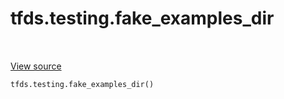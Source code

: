 <div itemscope itemtype="http://developers.google.com/ReferenceObject">
<meta itemprop="name" content="tfds.testing.fake_examples_dir" />
<meta itemprop="path" content="Stable" />
</div>

# tfds.testing.fake_examples_dir

<!-- Insert buttons -->

<table class="tfo-notebook-buttons tfo-api" align="left">
</table>

<a target="_blank" href="https://github.com/tensorflow/datasets/tree/master/tensorflow_datasets/testing/test_utils.py">View
source</a>

<!-- Start diff -->

```python
tfds.testing.fake_examples_dir()
```

<!-- Placeholder for "Used in" -->
